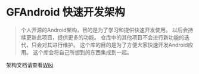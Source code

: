 # GFAndroid 快速开发架构

> 个人开源的Android架构，目的是为了学习和提供快速开发使用。
> 以后会持续更新此项目，提供更多的功能。
> 仓库中的其他项目不会进行新功能的迭代，只会对其进行维护。
> 这个库的目的是为了方便大家快速开发Android应用。
> 这个库会将自己所想到的东西集成到一起。

架构文档请查看[Wiki](https://github.com/Chen-Xi-g/GFAndroid/wiki)
